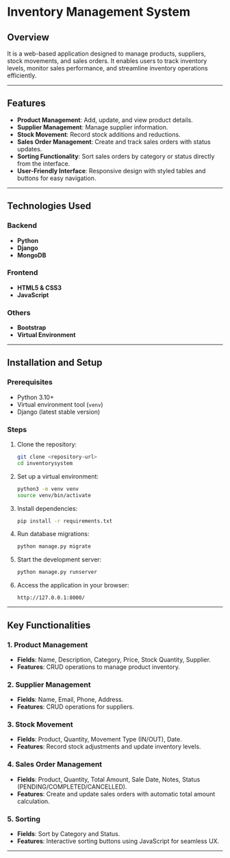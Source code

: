 # Inventory Management System

## Overview
It is a web-based application designed to manage products, suppliers, stock movements, and sales orders. It enables users to track inventory levels, monitor sales performance, and streamline inventory operations efficiently.

---

## Features
- **Product Management**: Add, update, and view product details.
- **Supplier Management**: Manage supplier information.
- **Stock Movement**: Record stock additions and reductions.
- **Sales Order Management**: Create and track sales orders with status updates.
- **Sorting Functionality**: Sort sales orders by category or status directly from the interface.
- **User-Friendly Interface**: Responsive design with styled tables and buttons for easy navigation.

---

## Technologies Used

### Backend
- **Python**
- **Django**
- **MongoDB**

### Frontend
- **HTML5 & CSS3**
- **JavaScript**

### Others
- **Bootstrap**
- **Virtual Environment**

---

## Installation and Setup

### Prerequisites
- Python 3.10+
- Virtual environment tool (`venv`)
- Django (latest stable version)

### Steps
1. Clone the repository:
   ```bash
   git clone <repository-url>
   cd inventorysystem
   ```

2. Set up a virtual environment:
   ```bash
   python3 -m venv venv
   source venv/bin/activate
   ```

3. Install dependencies:
   ```bash
   pip install -r requirements.txt
   ```

4. Run database migrations:
   ```bash
   python manage.py migrate
   ```

5. Start the development server:
   ```bash
   python manage.py runserver
   ```

6. Access the application in your browser:
   ```
   http://127.0.0.1:8000/
   ```

---

## Key Functionalities

### 1. Product Management
- **Fields**: Name, Description, Category, Price, Stock Quantity, Supplier.
- **Features**: CRUD operations to manage product inventory.

### 2. Supplier Management
- **Fields**: Name, Email, Phone, Address.
- **Features**: CRUD operations for suppliers.

### 3. Stock Movement
- **Fields**: Product, Quantity, Movement Type (IN/OUT), Date.
- **Features**: Record stock adjustments and update inventory levels.

### 4. Sales Order Management
- **Fields**: Product, Quantity, Total Amount, Sale Date, Notes, Status (PENDING/COMPLETED/CANCELLED).
- **Features**: Create and update sales orders with automatic total amount calculation.

### 5. Sorting
- **Fields**: Sort by Category and Status.
- **Features**: Interactive sorting buttons using JavaScript for seamless UX.

---
